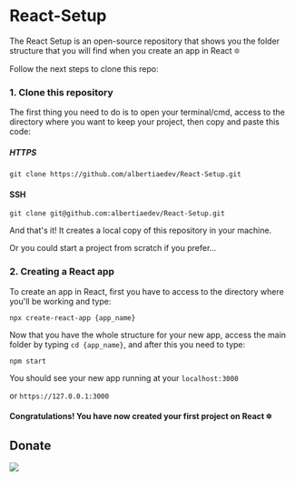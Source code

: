 # React-Setup

The React Setup is an open-source repository that shows you the folder structure that you will find when you create an app in React :six_pointed_star:

Follow the next steps to clone this repo:

### 1. Clone this repository

The first thing you need to do is to open your terminal/cmd, access to the directory where you want to keep your project, then copy and paste this code:

##### HTTPS

```git clone https://github.com/albertiaedev/React-Setup.git```

#### SSH

```git clone git@github.com:albertiaedev/React-Setup.git```

And that's it! It creates a local copy of this repository in your machine.

Or you could start a project from scratch if you prefer...

### 2. Creating a React app

To create an app in React, first you have to access to the directory where you'll be working and type:

```npx create-react-app {app_name}```

Now that you have the whole structure for your new app, access the main folder by typing ```cd {app_name}```, and after this you need to type:

```npm start```

You should see your new app running at your ```localhost:3000```

or ```https://127.0.0.1:3000```

#### Congratulations! You have now created your first project on React :six_pointed_star:

## Donate

<a href="https://www.paypal.com/paypalme/j2al444">
<img src="https://img.shields.io/badge/PayPal-00457C?style=for-the-badge&logo=paypal&logoColor=white" />
</a>
